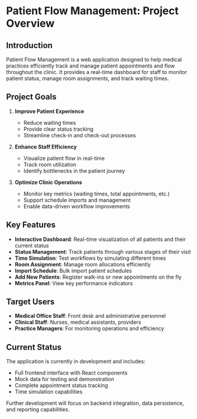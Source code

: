 # Patient Flow Management: Project Overview

## Introduction

Patient Flow Management is a web application designed to help medical practices efficiently track and manage patient appointments and flow throughout the clinic. It provides a real-time dashboard for staff to monitor patient status, manage room assignments, and track waiting times.

## Project Goals

1. **Improve Patient Experience**
   - Reduce waiting times
   - Provide clear status tracking
   - Streamline check-in and check-out processes

2. **Enhance Staff Efficiency**
   - Visualize patient flow in real-time
   - Track room utilization
   - Identify bottlenecks in the patient journey

3. **Optimize Clinic Operations**
   - Monitor key metrics (waiting times, total appointments, etc.)
   - Support schedule imports and management
   - Enable data-driven workflow improvements

## Key Features

- **Interactive Dashboard**: Real-time visualization of all patients and their current status
- **Status Management**: Track patients through various stages of their visit
- **Time Simulation**: Test workflows by simulating different times
- **Room Assignment**: Manage room allocations efficiently
- **Import Schedule**: Bulk import patient schedules
- **Add New Patients**: Register walk-ins or new appointments on the fly
- **Metrics Panel**: View key performance indicators

## Target Users

- **Medical Office Staff**: Front desk and administrative personnel
- **Clinical Staff**: Nurses, medical assistants, providers
- **Practice Managers**: For monitoring operations and efficiency

## Current Status

The application is currently in development and includes:
- Full frontend interface with React components
- Mock data for testing and demonstration
- Complete appointment status tracking
- Time simulation capabilities

Further development will focus on backend integration, data persistence, and reporting capabilities. 